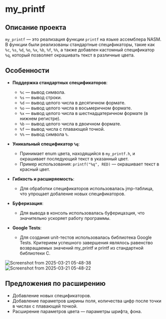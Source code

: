 # my_printf

## Описание проекта

`my_printf` — это реализация функции `printf` на языке ассемблера NASM. В функции были реализованы стандартные спецификаторы, такие как `%c`, `%s`, `%d`, `%o`, `%x`, `%b`, `%f`, `%%`, а также добавлен кастомный спецификатор `%q`, который позволяет окрашивать текст в различные цвета.

## Особенности

- **Поддержка стандартных спецификаторов**:
  - `%c` — вывод символа.
  - `%s` — вывод строки.
  - `%d` — вывод целого числа в десятичном формате.
  - `%o` — вывод целого числа в восьмеричном формате.
  - `%x` — вывод целого числа в шестнадцатеричном формате (в нижнем регистре).
  - `%b` — вывод целого числа в двоичном формате.
  - `%f` — вывод числа с плавающей точкой.
  - `%%` — вывод символа `%`.

- **Уникальный спецификатор `%q`**:
  - Принимает enum цвета, находящийся в `my_printf.h`, и окрашивает последующий текст в указанный цвет.
  - Пример использования: `printf("%q", RED)` — окрашивает текст в красный цвет.

- **Гибкость и расширяемость**:
  - Для обработки спецификаторов использовалась jmp-таблица, что упрощает добаление новых спецификаторов.

- **Буферизация**:
  - Для вывода в консоль использовалась буферицазция, что значительно ускоряет работу программы.

- **Google Tests**:
  - Для создания unit-тестов использовалась библиотека Google Tests. Критерием успешного завершения являлось равенство
    возвращаемых значений my_printf и printf из стандартной библиотеки С.

![Screenshot from 2025-03-21 05-48-38](https://github.com/user-attachments/assets/659aea1f-62d8-4db0-b9d5-b3dbea49a80d)
![Screenshot from 2025-03-21 05-48-22](https://github.com/user-attachments/assets/978b0ef6-7b17-44db-920e-9e33ebd3be49)


## Предложения по расширению 
  - Добавление новых спецификаторов.
  - Добавление параметров ширины поля, количества цифр после точки в числах с плавающей точкой.
  - Расширение параметров цвета — параметры шрифта, фона.
